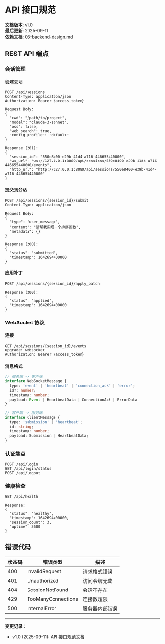 # API 接口规范

**文档版本**: v1.0  
**最后更新**: 2025-09-11  
**依赖文档**: [03-backend-design.md](03-backend-design.md)  

## REST API 端点

### 会话管理

#### 创建会话
```
POST /api/sessions
Content-Type: application/json
Authorization: Bearer {access_token}

Request Body:
{
  "cwd": "/path/to/project",
  "model": "claude-3-sonnet",
  "oss": false,
  "web_search": true,
  "config_profile": "default"
}

Response (201):
{
  "session_id": "550e8400-e29b-41d4-a716-446655440000",
  "ws_url": "ws://127.0.0.1:8080/api/sessions/550e8400-e29b-41d4-a716-446655440000/events",
  "http_url": "http://127.0.0.1:8080/api/sessions/550e8400-e29b-41d4-a716-446655440000"
}
```

#### 提交到会话
```
POST /api/sessions/{session_id}/submit
Content-Type: application/json

Request Body:
{
  "type": "user_message",
  "content": "请帮我实现一个排序函数",
  "metadata": {}
}

Response (200):
{
  "status": "submitted",
  "timestamp": 1642694400000
}
```

#### 应用补丁
```
POST /api/sessions/{session_id}/apply_patch

Response (200):
{
  "status": "applied", 
  "timestamp": 1642694400000
}
```

### WebSocket 协议

#### 连接
```
GET /api/sessions/{session_id}/events
Upgrade: websocket
Authorization: Bearer {access_token}
```

#### 消息格式
```typescript
// 服务端 -> 客户端
interface WebSocketMessage {
  type: 'event' | 'heartbeat' | 'connection_ack' | 'error';
  id?: number;
  timestamp: number;
  payload: Event | HeartbeatData | ConnectionAck | ErrorData;
}

// 客户端 -> 服务端  
interface ClientMessage {
  type: 'submission' | 'heartbeat';
  id: string;
  timestamp: number;
  payload: Submission | HeartbeatData;
}
```

### 认证端点
```
POST /api/login
GET /api/login/status  
POST /api/logout
```

### 健康检查
```
GET /api/health

Response:
{
  "status": "healthy",
  "timestamp": 1642694400000,
  "session_count": 3,
  "uptime": 3600
}
```

## 错误代码

| 状态码 | 错误类型 | 描述 |
|-------|---------|------|
| 400 | InvalidRequest | 请求格式错误 |
| 401 | Unauthorized | 访问令牌无效 |
| 404 | SessionNotFound | 会话不存在 |
| 429 | TooManyConnections | 连接数超限 |
| 500 | InternalError | 服务器内部错误 |

---
**变更记录**：
- v1.0 (2025-09-11): API 接口规范文档